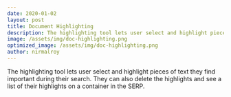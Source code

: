 ```yaml
---
date: 2020-01-02
layout: post
title: Document Highlighting
description: The highlighting tool lets user select and highlight pieces of text they find important during their search
image: /assets/img/doc-highlighting.png
optimized_image: /assets/img/doc-highlighting.png
author: nirmalroy
---
```




The highlighting tool lets user select and highlight pieces of text they find important during their search. They can also delete the highlights and see a list of their highlights on a container in the SERP.




